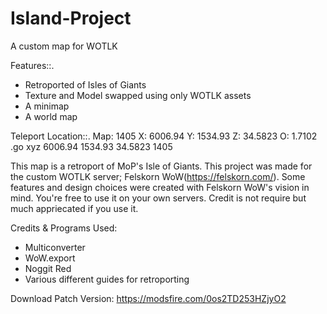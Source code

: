 # Island-Project
 A custom map for WOTLK
 
Features::.
- Retroported of Isles of Giants
- Texture and Model swapped using only WOTLK assets
- A minimap
- A world map

Teleport Location::.
Map: 1405
X: 6006.94
Y: 1534.93
Z: 34.5823
O: 1.7102
.go xyz 6006.94 1534.93 34.5823	1405

This map is a retroport of MoP's Isle of Giants. This project was made for the custom WOTLK server; Felskorn WoW(https://felskorn.com/). Some features and design choices were created with Felskorn WoW's vision in mind. You're free to use it on your own servers. Credit is not require but much appriecated if you use it.

Credits & Programs Used:
- Multiconverter
- WoW.export
- Noggit Red
- Various different guides for retroporting

Download Patch Version: https://modsfire.com/0os2TD253HZjyO2
